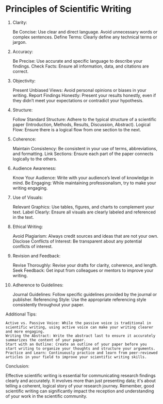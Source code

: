 # Principles of Scientific Writing

1. Clarity:

    Be Concise: Use clear and direct language. Avoid unnecessary words or complex sentences.
    Define Terms: Clearly define any technical terms or jargon.

2. Accuracy:

    Be Precise: Use accurate and specific language to describe your findings.
    Check Facts: Ensure all information, data, and citations are correct.

3. Objectivity:

    Present Unbiased Views: Avoid personal opinions or biases in your writing.
    Report Findings Honestly: Present your results honestly, even if they didn’t meet your expectations or contradict your hypothesis.

4. Structure:

    Follow Standard Structure: Adhere to the typical structure of a scientific paper (Introduction, Methods, Results, Discussion, Abstract).
    Logical Flow: Ensure there is a logical flow from one section to the next.

5. Coherence:

    Maintain Consistency: Be consistent in your use of terms, abbreviations, and formatting.
    Link Sections: Ensure each part of the paper connects logically to the others.

6. Audience Awareness:

    Know Your Audience: Write with your audience’s level of knowledge in mind.
    Be Engaging: While maintaining professionalism, try to make your writing engaging.

7. Use of Visuals:

    Relevant Graphics: Use tables, figures, and charts to complement your text.
    Label Clearly: Ensure all visuals are clearly labeled and referenced in the text.

8. Ethical Writing:

    Avoid Plagiarism: Always credit sources and ideas that are not your own.
    Disclose Conflicts of Interest: Be transparent about any potential conflicts of interest.

9. Revision and Feedback:

    Revise Thoroughly: Revise your drafts for clarity, coherence, and length.
    Seek Feedback: Get input from colleagues or mentors to improve your writing.

10. Adherence to Guidelines:

    Journal Guidelines: Follow specific guidelines provided by the journal or publisher.
    Referencing Style: Use the appropriate referencing style consistently throughout your paper.

Additional Tips:

    Active vs. Passive Voice: While the passive voice is traditional in scientific writing, using active voice can make your writing clearer and more engaging.
    Writing the Abstract: Write the abstract last to ensure it accurately summarizes the content of your paper.
    Start with an Outline: Create an outline of your paper before you start writing to organize your thoughts and structure your arguments.
    Practice and Learn: Continuously practice and learn from peer-reviewed articles in your field to improve your scientific writing skills.

Conclusion:

Effective scientific writing is essential for communicating research findings clearly and accurately. It involves more than just presenting data; it's about telling a coherent, logical story of your research journey. Remember, good scientific writing can significantly impact the reception and understanding of your work in the scientific community.
